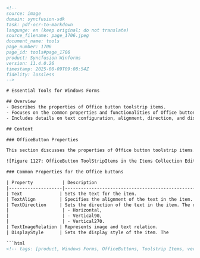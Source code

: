 ```html
<!--
source: image
domain: syncfusion-sdk
task: pdf-ocr-to-markdown
language: en (keep original; do not translate)
source_filename: page_1706.jpeg
document_name: tools
page_number: 1706
page_id: tools#page_1706
product: Syncfusion Winforms
version: 11.4.0.26
timestamp: 2025-08-09T09:08:54Z
fidelity: lossless
-->

# Essential Tools for Windows Forms

## Overview
- Describes the properties of Office button toolstrip items.
- Focuses on the common properties and functionalities of Office buttons.
- Includes details on text configuration, alignment, direction, and display style.

## Content

### OfficeButton Properties

This section discusses the properties of Office button toolstrip items.

![Figure 1127: OfficeButton ToolStripItems in the Items Collection Editor](image.png)

### Common Properties for the Office buttons

| Property           | Description                                                                 |
|--------------------|-----------------------------------------------------------------------------|
| Text              | Sets the text for the item.                                                  |
| TextAlign         | Specifies the alignment of the text in the item.                            |
| TextDirection     | Sets the direction of the text in the item. The options are:               |
|                    | - Horizontal,                                                              |
|                    | - Vertical90,                                                              |
|                    | - Vertical270.                                                             |
| TextImageRelation | Represents image and text relation.                                         |
| DisplayStyle      | Sets the display style of the item. The                                    |

```html
<!-- tags: [product, Windows Forms, OfficeButtons, Toolstrip Items, version] keywords: [OfficeButtons, TextDirection, TextImageRelation, DisplayStyle, Toolstrip Items, Windows Forms] -->
``` 
```html
``` 
```html
``` 
```html
``` 
```html
``` 
```html
``` 
```html
``` 
```html
``` 
```html
``` 
```html
``` 
```html
``` 
```html
``` 
```html
``` 
```html
``` 
```html
``` 
```html
``` 
```html
``` 
```html
``` 
```html
``` 
```html
``` 
```html
``` 
```html
``` 
```html
``` 
```html
``` 
```html
``` 
```html
``` 
```html
``` 
```html
``` 
```html
``` 
```html
``` 
```html
``` 
```html
``` 
```html
``` 
```html
``` 
```html
``` 
```html
``` 
```html
``` 
```html
``` 
```html
``` 
```html
``` 
```html
``` 
```html
``` 
```html
``` 
```html
``` 
```html
``` 
```html
``` 
```html
``` 
```html
``` 
```html
``` 
```html
``` 
```html
``` 
```html
``` 
```html
``` 
```html
``` 
```html
``` 
```html
``` 
```html
``` 
```html
``` 
```html
``` 
```html
``` 
```html
``` 
```html
``` 
```html
``` 
```html
``` 
```html
``` 
```html
``` 
```html
``` 
```html
``` 
```html
``` 
```html
``` 
```html
``` 
```html
``` 
```html
``` 
```html
``` 
```html
``` 
```html
``` 
```html
``` 
```html
``` 
```html
``` 
```html
``` 
```html
``` 
```html
``` 
```html
``` 
```html
``` 
```html
``` 
```html
``` 
```html
``` 
```html
``` 
```html
``` 
```html
``` 
```html
``` 
```html
``` 
```html
``` 
```html
``` 
```html
``` 
```html
``` 
```html
``` 
```html
``` 
```html
``` 
```html
``` 
```html
``` 
```html
``` 
```html
``` 
```html
``` 
```html
``` 
```html
``` 
```html
``` 
```html
``` 
```html
``` 
```html
``` 
```html
``` 
```html
``` 
```html
``` 
```html
``` 
```html
``` 
```html
``` 
```html
``` 
```html
``` 
```html
``` 
```html
``` 
```html
``` 
```html
``` 
```html
``` 
```html
``` 
```html
``` 
```html
``` 
```html
``` 
```html
``` 
```html
``` 
```html
``` 
```html
``` 
```html
``` 
```html
``` 
```html
``` 
```html
``` 
```html
``` 
```html
``` 
```html
``` 
```html
``` 
```html
``` 
```html
``` 
```html
``` 
```html
``` 
```html
``` 
```html
``` 
```html
``` 
```html
``` 
```html
``` 
```html
``` 
```html
``` 
```html
``` 
```html
``` 
```html
``` 
```html
``` 
```html
``` 
```html
``` 
```html
``` 
```html
``` 
```html
``` 
```html
``` 
```html
``` 
```html
``` 
```html
``` 
```html
``` 
```html
``` 
```html
``` 
```html
``` 
```html
``` 
```html
``` 
```html
``` 
```html
``` 
```html
``` 
```html
``` 
```html
``` 
```html
``` 
```html
``` 
```html
``` 
```html
``` 
```html
``` 
```html
``` 
```html
``` 
```html
``` 
```html
``` 
```html
``` 
```html
``` 
```html
``` 
```html
``` 
```html
``` 
```html
``` 
```html
``` 
```html
``` 
```html
``` 
```html
``` 
```html
``` 
```html
``` 
```html
``` 
```html
``` 
```html
``` 
```html
``` 
```html
``` 
```html
``` 
```html
``` 
```html
``` 
```html
``` 
```html
``` 
```html
``` 
```html
``` 
```html
``` 
```html
``` 
```html
``` 
```html
``` 
```html
``` 
```html
``` 
```html
``` 
```html
``` 
```html
``` 
```html
``` 
```html
``` 
```html
``` 
```html
``` 
```html
``` 
```html
``` 
```html
``` 
```html
``` 
```html
``` 
```html
``` 
```html
``` 
```html
``` 
```html
``` 
```html
``` 
```html
``` 
```html
``` 
```html
``` 
```html
``` 
```html
``` 
```html
``` 
```html
``` 
```html
``` 
```html
``` 
```html
``` 
```html
``` 
```html
``` 
```html
``` 
```html
``` 
```html
``` 
```html
``` 
```html
``` 
```html
``` 
```html
``` 
```html
``` 
```html
``` 
```html
``` 
```html
``` 
```html
``` 
```html
``` 
```html
``` 
```html
``` 
```html
``` 
```html
``` 
```html
``` 
```html
``` 
```html
``` 
```html
``` 
```html
``` 
```html
``` 
```html
``` 
```html
``` 
```html
``` 
```html
``` 
```html
``` 
```html
``` 
```html
``` 
```html
``` 
```html
``` 
```html
``` 
```html
``` 
```html
``` 
```html
``` 
```html
``` 
```html
``` 
```html
``` 
```html
``` 
```html
``` 
```html
``` 
```html
``` 
```html
``` 
```html
``` 
```html
``` 
```html
``` 
```html
``` 
```html
``` 
```html
``` 
```html
``` 
```html
``` 
```html
``` 
```html
``` 
```html
``` 
```html
``` 
```html
``` 
```html
``` 
```html
``` 
```html
``` 
```html
``` 
```html
``` 
```html
``` 
```html
``` 
```html
``` 
```html
``` 
```html
``` 
```html
``` 
```html
``` 
```html
``` 
```html
``` 
```html
``` 
```html
``` 
```html
``` 
```html
``` 
```html
``` 
```html
``` 
```html
``` 
```html
``` 
```html
``` 
```html
``` 
```html
``` 
```html
``` 
```html
``` 
```html
``` 
```html
``` 
```html
``` 
```html
``` 
```html
``` 
```html
``` 
```html
``` 
```html
``` 
```html
``` 
```html
``` 
```html
``` 
```html
``` 
```html
``` 
```html
``` 
```html
``` 
```html
``` 
```html
``` 
```html
``` 
```html
``` 
```html
``` 
```html
``` 
```html
``` 
```html
``` 
```html
``` 
```html
``` 
```html
``` 
```html
``` 
```html
``` 
```html
``` 
```html
``` 
```html
``` 
```html
``` 
```html
``` 
```html
``` 
```html
``` 
```html
``` 
```html
``` 
```html
``` 
```html
``` 
```html
``` 
```html
``` 
```html
``` 
```html
``` 
```html
``` 
```html
``` 
```html
``` 
```html
``` 
```html
``` 
```html
``` 
```html
``` 
```html
``` 
```html
``` 
```html
``` 
```html
``` 
```html
``` 
```html
``` 
```html
``` 
```html
``` 
```html
``` 
```html
``` 
```html
``` 
```html
``` 
```html
``` 
```html
``` 
```html
``` 
```html
``` 
```html
``` 
```html
``` 
```html
``` 
```html
``` 
```html
``` 
```html
``` 
```html
``` 
```html
``` 
```html
``` 
```html
``` 
```html
``` 
```html
``` 
```html
``` 
```html
``` 
```html
``` 
```html
``` 
```html
``` 
```html
``` 
```html
``` 
```html
``` 
```html
``` 
```html
``` 
```html
``` 
```html
``` 
```html
``` 
```html
``` 
```html
``` 
```html
``` 
```html
``` 
```html
``` 
```html
``` 
```html
``` 
```html
``` 
```html
``` 
```html
``` 
```html
``` 
```html
``` 
```html
``` 
```html
``` 
```html
``` 
```html
``` 
```html
``` 
```html
``` 
```html
``` 
```html
``` 
```html
``` 
```html
``` 
```html
``` 
```html
``` 
```html
``` 
```html
``` 
```html
``` 
```html
``` 
```html
``` 
```html
``` 
```html
``` 
```html
``` 
```html
``` 
```html
``` 
```html
``` 
```html
``` 
```html
``` 
```html
``` 
```html
``` 
```html
``` 
```html
``` 
```html
``` 
```html
``` 
```html
``` 
```html
``` 
```html
``` 
```html
``` 
```html
``` 
```html
``` 
```html
``` 
```html
``` 
```html
``` 
```html
``` 
```html
``` 
```html
``` 
```html
``` 
```html
``` 
```html
``` 
```html
``` 
```html
``` 
```html
``` 
```html
``` 
```html
``` 
```html
``` 
```html
``` 
```html
``` 
```html
``` 
```html
``` 
```html
``` 
```html
``` 
```html
``` 
```html
``` 
```html
``` 
```html
``` 
```html
``` 
```html
``` 
```html
``` 
```html
``` 
```html
``` 
```html
``` 
```html
``` 
```html
``` 
```html
``` 
```html
``` 
```html
``` 
```html
``` 
```html
``` 
```html
``` 
```html
``` 
```html
``` 
```html
``` 
```html
``` 
```html
``` 
```html
``` 
```html
``` 
```html
``` 
```html
``` 
```html
``` 
```html
``` 
```html
``` 
```html
``` 
```html
``` 
```html
``` 
```html
``` 
```html
``` 
```html
``` 
```html
``` 
```html
``` 
```html
``` 
```html
``` 
```html
``` 
```html
``` 
```html
``` 
```html
``` 
```html
``` 
```html
``` 
```html
``` 
```html
``` 
```html
``` 
```html
``` 
```html
``` 
```html
``` 
```html
``` 
```html
``` 
```html
``` 
```html
``` 
```html
``` 
```html
``` 
```html
``` 
```html
``` 
```html
``` 
```html
``` 
```html
``` 
```html
``` 
```html
``` 
```html
``` 
```html
``` 
```html
``` 
```html
``` 
```html
``` 
```html
``` 
```html
``` 
```html
``` 
```html
``` 
```html
``` 
```html
``` 
```html
``` 
```html
``` 
```html
``` 
```html
``` 
```html
``` 
```html
``` 
```html
``` 
```html
``` 
```html
``` 
```html
``` 
```html
``` 
```html
``` 
```html
``` 
```html
``` 
```html
``` 
```html
``` 
```html
``` 
```html
``` 
```html
``` 
```html
``` 
```html
``` 
```html
``` 
```html
``` 
```html
``` 
```html
``` 
```html
``` 
```html
``` 
```html
``` 
```html
``` 
```html
``` 
```html
``` 
```html
``` 
```html
``` 
```html
``` 
```html
``` 
```html
``` 
```html
``` 
```html
``` 
```html
``` 
```html
``` 
```html
``` 
```html
``` 
```html
``` 
```html
``` 
```html
``` 
```html
``` 
```html
``` 
```html
``` 
```html
``` 
```html
``` 
```html
``` 
```html
``` 
```html
``` 
```html
``` 
```html
``` 
```html
``` 
```html
``` 
```html
``` 
```html
``` 
```html
``` 
```html
``` 
```html
``` 
```html
``` 
```html
``` 
```html
``` 
```html
``` 
```html
``` 
```html
``` 
```html
``` 
```html
``` 
```html
``` 
```html
``` 
```html
``` 
```html
``` 
```html
``` 
```html
``` 
```html
``` 
```html
``` 
```html
``` 
```html
``` 
```html
``` 
```html
``` 
```html
``` 
```html
``` 
```html
``` 
```html
``` 
```html
``` 
```html
``` 
```html
``` 
```html
``` 
```html
``` 
```html
``` 
```html
``` 
```html
``` 
```html
``` 
```html
``` 
```html
``` 
```html
``` 
```html
``` 
```html
``` 
```html
``` 
```html
``` 
```html
``` 
```html
``` 
```html
``` 
```html
``` 
```html
``` 
```html
``` 
```html
``` 
```html
``` 
```html
``` 
```html
``` 
```html
``` 
```html
``` 
```html
``` 
```html
``` 
```html
``` 
```html
``` 
```html
``` 
```html
``` 
```html
``` 
```html
``` 
```html
``` 
```html
``` 
```html
``` 
```html
``` 
```html
``` 
```html
``` 
```html
``` 
```html
``` 
```html
``` 
```html
``` 
```html
``` 
```html
``` 
```html
``` 
```html
``` 
```html
``` 
```html
``` 
```html
``` 
```html
``` 
```html
``` 
```html
``` 
```html
``` 
```html
``` 
```html
``` 
```html
``` 
```html
``` 
```html
``` 
```html
``` 
```html
``` 
```html
``` 
```html
``` 
```html
``` 
```html
``` 
```html
``` 
```html
``` 
```html
``` 
```html
``` 
```html
``` 
```html
``` 
```html